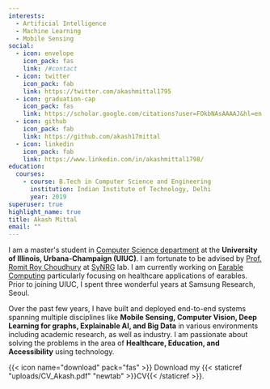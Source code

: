 ```yaml
---
interests:
  - Artificial Intelligence
  - Machine Learning
  - Mobile Sensing
social:
  - icon: envelope
    icon_pack: fas
    link: /#contact
  - icon: twitter
    icon_pack: fab
    link: https://twitter.com/akashmittal1795
  - icon: graduation-cap
    icon_pack: fas
    link: https://scholar.google.com/citations?user=FOkbNAsAAAAJ&hl=en
  - icon: github
    icon_pack: fab
    link: https://github.com/akash17mittal
  - icon: linkedin
    icon_pack: fab
    link: https://www.linkedin.com/in/akashmittal1798/
education:
  courses:
    - course: B.Tech in Computer Science and Engineering
      institution: Indian Institute of Technology, Delhi
      year: 2019
superuser: true
highlight_name: true
title: Akash Mittal
email: ""
---
```

I am a master's student in [Computer Science department](https://cs.illinois.edu/) at the **University of Illinois, Urbana-Champaign (UIUC)**. I am fortunate to be advised by [Prof. Romit Roy Choudhury](https://croy.web.engr.illinois.edu/) at [SyNRG](https://synrg.csl.illinois.edu/) lab. I am currently working on [Earable Computing](https://synrg.csl.illinois.edu/earables.html) particularly focusing on healthcare applications of earables. Prior to joining UIUC, I spent three wonderful years at Samsung Research, Seoul.

Over the past few years, I have built and deployed end-to-end systems spanning multiple disciplines like **Mobile Sensing, Computer Vision, Deep Learning for graphs, Explainable AI, and Big Data** in various environments including academic research, as well as industry. I am passionate about solving the problems in the area of **Healthcare, Education, and Accessibility** using technology.

{{< icon name="download" pack="fas" >}} Download my {{< staticref "uploads/CV_Akash.pdf" "newtab" >}}CV{{< /staticref >}}.
